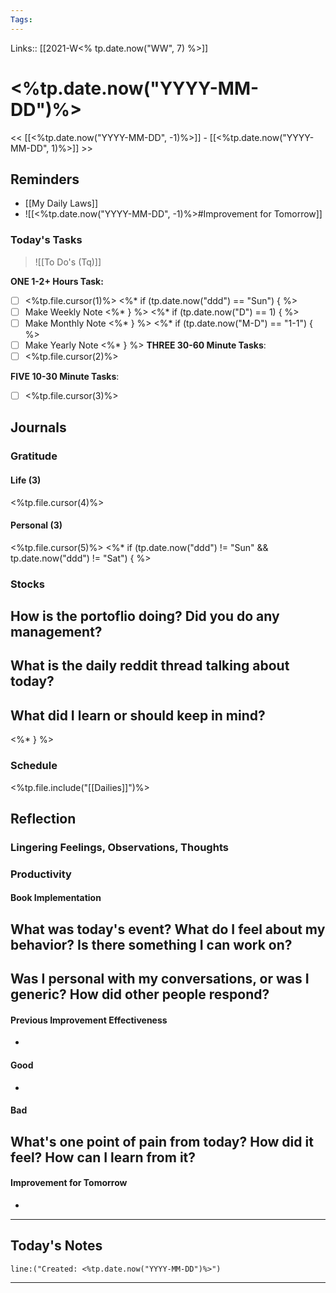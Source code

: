 ```yaml
---
Tags:
---
```

Links:: [[2021-W<% tp.date.now("WW", 7) %>]]
# <%tp.date.now("YYYY-MM-DD")%>
<< [[<%tp.date.now("YYYY-MM-DD", -1)%>]] - [[<%tp.date.now("YYYY-MM-DD", 1)%>]] >>
## Reminders
- [[My Daily Laws]]
- ![[<%tp.date.now("YYYY-MM-DD", -1)%>#Improvement for Tomorrow]]
### Today's Tasks
> ![[To Do's (Tq)]]

**ONE 1-2+ Hours Task:**
- [ ] <%tp.file.cursor(1)%>
<%* if (tp.date.now("ddd") == "Sun") { %>
- [ ] Make Weekly Note
<%* } %>
<%* if (tp.date.now("D") == 1) { %>
- [ ] Make Monthly Note
<%* } %>
<%* if (tp.date.now("M-D") == "1-1") { %>
- [ ] Make Yearly Note
<%* } %>
**THREE 30-60 Minute Tasks**:
- [ ] <%tp.file.cursor(2)%>

**FIVE 10-30 Minute Tasks**:
- [ ] <%tp.file.cursor(3)%>
## Journals
### Gratitude
#### Life (3)
<%tp.file.cursor(4)%>
#### Personal (3)
<%tp.file.cursor(5)%>
<%* if (tp.date.now("ddd") != "Sun" && tp.date.now("ddd") != "Sat") { %>
### Stocks
**How is the portoflio doing? Did you do any management?**
- 

**What is the daily reddit thread talking about today?**
- 

**What did I learn or should keep in mind?**
- 
<%* } %>
### Schedule
<%tp.file.include("[[Dailies]]")%>
## Reflection
### Lingering Feelings, Observations, Thoughts

### Productivity
#### Book Implementation
**What was today's event? What do I feel about my behavior? Is there something I can work on?**
- 
**Was I personal with my conversations, or was I generic? How did other people respond?**
- 
#### Previous Improvement Effectiveness 
- 
#### Good
- 
#### Bad
**What's one point of pain from today? How did it feel? How can I learn from it?**
- 
#### Improvement for Tomorrow
- 
___
## Today's Notes
```query
line:("Created: <%tp.date.now("YYYY-MM-DD")%>")
```
___

